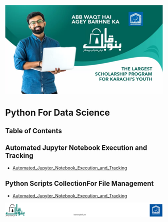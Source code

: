 <img src="https://github.com/Umersaeed81/linkedin/blob/main/log/t_log.png?raw=true" alt="My cool logo"/>

# Python For Data Science

## Table of Contents

## Automated Jupyter Notebook Execution and Tracking
  - [Automated_Jupyter_Notebook_Execution_and_Tracking](https://github.com/Umersaeed81/linkedin/blob/main/Jupiter_NoteBook/Automated_Jupyter_Notebook_Execution_and_Tracking.ipynb)

## Python Scripts CollectionFor File Management
 - [Automated_Jupyter_Notebook_Execution_and_Tracking](https://github.com/Umersaeed81/linkedin/blob/main/Jupiter_NoteBook/Automated_Jupyter_Notebook_Execution_and_Tracking.ipynb)

<img src="https://github.com/Umersaeed81/linkedin/blob/main/log/sf_log.png?raw=true" alt="My cool logo"/>
